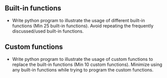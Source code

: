 ## Built-in functions 
- Write python program to illustrate the usage of different built-in functions (Min 25 built-in functions). Avoid repeating the frequently discussed/used built-in functions.
## Custom functions
- Write python program to illustrate the usage of custom functions to replace the built-in functions (Min 10 custom functions). Minimize using any built-in functions while trying to program the custom functions.

